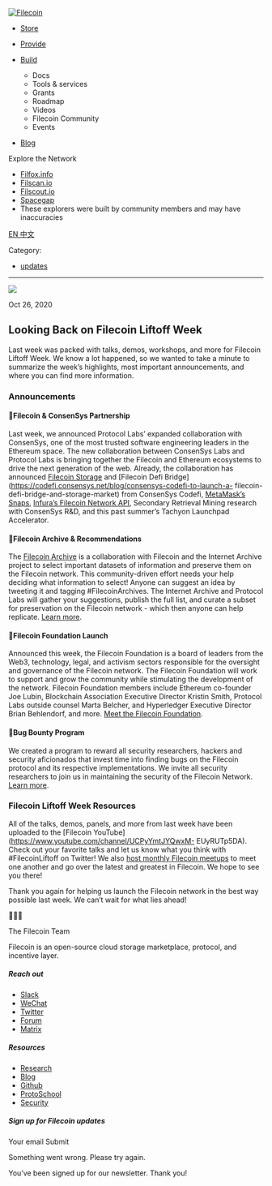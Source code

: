 [ ![Filecoin](../../../images/filecoin-logo.svg) ](../../../)

  * [Store](../../../store/)
  * [Provide](../../../provide/)
  * [Build](../../../build/)

    * Docs
    * Tools & services
    * Grants
    * Roadmap
    * Videos
    * Filecoin Community
    * Events

  * [Blog](../../../blog/)

Explore the Network

  * [Filfox.info](https://filfox.info/en)
  * [Filscan.io](https://filscan.io/#/tipset/chain)
  * [Filscout.io](https://filscout.io/en/)
  * [Spacegap](https://spacegap.github.io)
  * These explorers were built by community members and may have inaccuracies

[ EN ](../../../en) [ 中文 ](../../../zh-cn)

Category:

  * [updates](../../../blog/updates)

  *   *   * 

![](../../../images/icons/social/share.svg)

Oct 26, 2020  

## Looking Back on Filecoin Liftoff Week

Last week was packed with talks, demos, workshops, and more for Filecoin
Liftoff Week. We know a lot happened, so we wanted to take a minute to
summarize the week’s highlights, most important announcements, and where you
can find more information.

### Announcements

#### 🤝Filecoin & ConsenSys Partnership

Last week, we announced Protocol Labs’ expanded collaboration with ConsenSys,
one of the most trusted software engineering leaders in the Ethereum space.
The new collaboration between ConsenSys Labs and Protocol Labs is bringing
together the Filecoin and Ethereum ecosystems to drive the next generation of
the web. Already, the collaboration has announced [Filecoin
Storage](https://www.storage.codefi.network/) and [Filecoin Defi
Bridge](https://codefi.consensys.net/blog/consensys-codefi-to-launch-a-
filecoin-defi-bridge-and-storage-market) from ConsenSys Codefi, [MetaMask’s
Snaps](https://github.com/MetaMask/metamask-snaps-beta/wiki), [Infura’s
Filecoin Network API](http://infura.io/), Secondary Retrieval Mining research
with ConsenSys R&D, and this past summer’s Tachyon Launchpad Accelerator.

#### 📂Filecoin Archive & Recommendations

The [Filecoin
Archive](https://twitter.com/juanbenet/status/1319375340196646913) is a
collaboration with Filecoin and the Internet Archive project to select
important datasets of information and preserve them on the Filecoin network.
This community-driven effort needs your help deciding what information to
select! Anyone can suggest an idea by tweeting it and tagging
#FilecoinArchives. The Internet Archive and Protocol Labs will gather your
suggestions, publish the full list, and curate a subset for preservation on
the Filecoin network - which then anyone can help replicate. [Learn
more](https://twitter.com/juanbenet/status/1319375340196646913).

#### 🚀Filecoin Foundation Launch

Announced this week, the Filecoin Foundation is a board of leaders from the
Web3, technology, legal, and activism sectors responsible for the oversight
and governance of the Filecoin network. The Filecoin Foundation will work to
support and grow the community while stimulating the development of the
network. Filecoin Foundation members include Ethereum co-founder Joe Lubin,
Blockchain Association Executive Director Kristin Smith, Protocol Labs outside
counsel Marta Belcher, and Hyperledger Executive Director Brian Behlendorf,
and more. [Meet the Filecoin
Foundation](https://www.youtube.com/watch?v=6OY4xAs3Grg).

#### 🐞Bug Bounty Program

We created a program to reward all security researchers, hackers and security
aficionados that invest time into finding bugs on the Filecoin protocol and
its respective implementations. We invite all security researchers to join us
in maintaining the security of the Filecoin Network. [Learn
more](https://security.filecoin.io/).

### Filecoin Liftoff Week Resources

All of the talks, demos, panels, and more from last week have been uploaded to
the [Filecoin YouTube](https://www.youtube.com/channel/UCPyYmtJYQwxM-
EUyRUTp5DA). Check out your favorite talks and let us know what you think with
#FilecoinLiftoff on Twitter! We also [host monthly Filecoin
meetups](https://www.meetup.com/Filecoin-San-Francisco/) to meet one another
and go over the latest and greatest in Filecoin. We hope to see you there!

Thank you again for helping us launch the Filecoin network in the best way
possible last week. We can’t wait for what lies ahead!

🚀🚀🚀

The Filecoin Team

Filecoin is an open-source cloud storage marketplace, protocol, and incentive
layer.

##### Reach out

  * [Slack ](https://filecoin.io/slack)
  * [WeChat  ](https://weixin.qq.com/r/1xz54Y-EctINrcuC90nF)
  * [Twitter ](https://twitter.com/Filecoin)
  * [Forum ](https://github.com/filecoin-project/community#forums)
  * [Matrix ](https://riot.im/app/#/group/+filecoin:matrix.org)

##### Resources

  * [Research](https://research.filecoin.io/)
  * [Blog](https://filecoin.io/blog/)
  * [Github](https://github.com/filecoin-project)
  * [ProtoSchool](https://proto.school/course/filecoin)
  * [Security](https://security.filecoin.io/)

##### Sign up for Filecoin updates

Your email Submit

Something went wrong. Please try again.

You’ve been signed up for our newsletter. Thank you!

